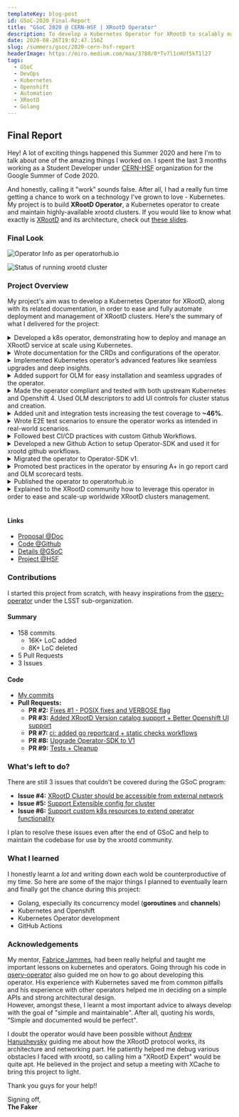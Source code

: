 ```yaml
---
templateKey: blog-post
id: GSoC-2020_Final-Report
title: "GSoC 2020 @ CERN-HSF | XRootD Operator"
description: To develop a Kubernetes Operator for XRootD to scalably maintain XRootD clusters.
date: 2020-08-26T19:02:47.156Z
slug: /summers/gsoc/2020-cern-hsf-report
headerImage: https://miro.medium.com/max/3780/0*Tv7l1cHUf5kT1l27
tags:
  - GSoC
  - DevOps
  - Kubernetes
  - Openshift
  - Automation
  - XRootD
  - Golang
---
```


## Final Report

Hey! A lot of exciting things happened this Summer 2020 and here I'm to talk about one of the amazing things I worked on. I spent the last 3 months working as a Student Developer under [CERN-HSF](https://hepsoftwarefoundation.org/activities/gsoc.html) organization for the Google Summer of Code 2020.

And honestly, calling it "work" sounds false. After all, I had a really fun time getting a chance to work on a technology I've grown to love - Kubernetes. My project is to build **XRootD Operator**, a Kubernetes operator to create and maintain highly-available xrootd clusters. If you would like to know what exactly is [XRootD](https://xrootd.slac.stanford.edu/) and its architecture, check out [these slides](https://docs.google.com/presentation/d/1a16qRWJklz_AQvlIHsVTSmsqFy1KYia-treDguRSAyg/edit?usp=sharing).

### Final Look

![Operator Info as per operatorhub.io](https://i.imgur.com/CIrIB3x.png)

![Status of running xrootd cluster](https://i.imgur.com/M3bXTGJ.png)

### Project Overview

My project's aim was to develop a Kubernetes Operator for XRootD, along with its related documentation, in order to ease and fully automate deployment and management of XRootD clusters. Here's the summary of what I delivered for the project:

<details><summary>Developed a k8s operator, demonstrating how to deploy and manage an XRootD service at scale using Kubernetes.</summary>

I created two new CRDs, **XrootdCluster** (of **xrootd.xrootd.org** group) and **XrootdVersion** (of **catalog.xrootd.org** group). **XrootdVersion** provides the version metadata and image reference to use for XRootD software in the cluster. **XrootdCluster** is the API to represent distinct instance of XRootD Cluster configured with provided worker and redirector replicas, storage class to dynamically provision, version reference and other configurations for xrootd.cf.

Here's how the operator's controller syncs resources to build the xrootd cluster:
![XRootD Cluster Architecture on K8S](https://i.imgur.com/wH0uVxZ.png)

</details>
<details><summary>Wrote documentation for the CRDs and configurations of the operator.</summary>

All the CRD fields are well-documented and uses kubebuilder validations to validate the input. I've also provided some sample configuration and manifests.

</details>

<details><summary>Implemented Kubernetes operator’s advanced features like seamless upgrades and deep insights.</summary>

Besides syncing resources, there's an additional monitor running in background goroutines, watching logs of redirector and worker pods. Using regex pattern match on the streaming logs, the monitor would identify if the given pod is connected with xrootd protocol or not.

The XrootdCluster CR instance keeps track of all the ready and unready pods for redirector and worker components, the current phase of the cluster (Creating/Available/Failed/Upgrading/Scaling) and the cluster conditions.

</details>
<details><summary>Added support for OLM for easy installation and seamless upgrades of the operator.</summary>

I integrated the recommended [Operator Lifecycle Manager](https://operator-framework.github.io/olm-book/) (OLM) and developed the operator to second maturity level, with "Seamless Upgrades" capability.

For that, I generated the CSV and bundles to describe the operator for easy-install and versioning of the operator in cluster.

</details>

<details><summary>Made the operator compliant and tested with both upstream Kubernetes and Openshift 4. Used OLM descriptors to add UI controls for cluster status and creation.</summary>

Tested the operator on local Openshift 4 (using [CRC](https://code-ready.github.io/crc/)) with native-operators support. I deployed the generated CSV by using application bundle as the source in operator catalog.

I also used `specDescriptors` and `statusDescriptors` on the CRD spec and status fields respectively to describe the UI controls generated by Openshift Origin Console.

</details>
<details><summary>Added unit and integration tests increasing the test coverage to <b>~46%</b>.</summary>

I added unit tests for simple functions but bulk of the code was using K8S APIs. So, I implemented an integration test framework [inspired from Kubernetes](https://github.com/kubernetes/kubernetes/blob/4db3a096ce8ac730b2280494422e1c4cf5fe875e/test/e2e/framework/framework.go#L65).

It uses controller-runtime's [envtest](https://book.kubebuilder.io/reference/testing/envtest.html) for setting up and starting an instance of etcd and the Kubernetes API server, without kubelet, controller-manager or other components. I used ginkgo BDD test framework for these integration test suites.

**PR #9:** [Tests + Cleanup](https://github.com/xrootd/xrootd-k8s-operator/pull/9)

</details>
<details><summary>Wrote E2E test scenarios to ensure the operator works as intended in real-world scenarios.</summary>

I've added basic e2e test scenario to list and copy files on a running xrootd cluster and ran it on a xrootd client running within the kubernetes cluster.

</details>
<details><summary>Followed best CI/CD practices with custom Github Workflows.</summary>

I've added workflows for following use-cases:

- [XRootD Operator CI](https://github.com/xrootd/xrootd-k8s-operator/actions?query=workflow%3A%22XRootD+operator+CI%22): To build, run unit and integration test suites, deploy it on kind cluster (running on CI) and run e2e tests.
- [XRootD Operator OLM](https://github.com/xrootd/xrootd-k8s-operator/actions?query=workflow%3A%22XRootD+operator+OLM%22): To generate operator bundle, CSV and run lint tests on it.
- [Static checks](https://github.com/xrootd/xrootd-k8s-operator/actions?query=workflow%3A%22Static+checks%22): Run go static checks on every PR including check for Imports, ErrCheck, Lint, Sec, Shadow and StaticCheck.
- [Generate Reports](https://github.com/xrootd/xrootd-k8s-operator/actions?query=workflow%3A%22Generate+Reports%22): Hits the [goreportcard](https://goreportcard.com/) API to run new report on every push to master branch.

</details>
<details><summary>Developed a new Github Action to setup Operator-SDK and used it for xrootd github workflows.</summary>

I developed a JS-based Github Action, [setup-k8s-operator-sdk](https://github.com/marketplace/actions/setup-operator-sdk-action), to use it to simplify the two workflows. I wrote my learnings in [a blog](https://levelup.gitconnected.com/do-github-action-like-a-pro-594bcb813b22) to document tips I wished I would’ve known before developing an action.

</details>

<details><summary>Migrated the operator to Operator-SDK v1.</summary>

[Operator-SDK v1.0.0](https://github.com/operator-framework/operator-sdk/releases/tag/v1.0.0) was released on 11 Aug 2020 and it changed the standard project structure to kubebuilder-based one, amongst other breaking changes and tons of new features.

Since my operator was still under development, I took a risk to migrate the whole code done so far to this new project structure and ensure the tests still pass.

The new project structure is quite flexible since it uses kustomize for all various manifests, like RBACs and scorecard tests. It also added better support of OLM, smaller build image and simpler tests.

**PR #8:** [Upgrade Operator-SDK to V1](https://github.com/xrootd/xrootd-k8s-operator/pull/8)

</details>
<details><summary>Promoted best practices in the operator by ensuring A+ in go report card and OLM scorecard tests.</summary>

Cleaned up the code and documented it to conform to go best practices, ensuring A+ in go report card.

**PR #7:** [ci: added go reportcard + static checks workflows](https://github.com/xrootd/xrootd-k8s-operator/pull/7)

</details>
<details><summary>Published the operator to operatorhub.io</summary>

I've created [a PR, "XRootD Operator V0.2.0"](https://github.com/operator-framework/community-operators/pull/2202), to upstream community operators in operatorhub.io but **it is still under review**.

Once it's merged, the XRootD Operator can directly be installed on any Kubernetes cluster by using OLM. It's even easier for Openshift 4 clusters because of native integration of operatorhub.io in its Origin UI console.

</details>
<details><summary>Explained to the XRootD community how to leverage this operator in order to ease and scale-up worldwide XRootD clusters management.</summary>

Did a presentation along with my mentor, Fabrice, during the [XCache DevOps meeting](https://indico.fnal.gov/event/44595/) on the XRootD operator and how to use it to create xrootd clusters with few clicks. We later had a Q&A session discussing its long-term plans, configurations, limitations and use-cases etc.

I learnt a lot discussing with the team using XRootD for large-scale projects.

</details>

<br />

#### Links

- [Proposal @Doc](https://docs.google.com/document/d/1xZ3yBeC8hJ8RUxvuwCFxNhlX_0AVzfqJMf54QMnug_c/view)
- [Code @Github](https://github.com/xrootd/xrootd-k8s-operator)
- [Details @GSoC](https://summerofcode.withgoogle.com/projects/#5329222769311744)
- [Project @HSF](https://hepsoftwarefoundation.org/gsoc/2020/proposal_XRootDKubernetes.html)

### Contributions

I started this project from scratch, with heavy inspirations from the [qserv-operator](https://github.com/lsst/qserv-operator) under the LSST sub-organization.

#### Summary

- 158 commits
  - 16K+ LoC added
  - 8K+ LoC deleted
- 5 Pull Requests
- 3 Issues

#### Code

- [My commits](https://github.com/xrootd/xrootd-k8s-operator/commits?author=shivanshs9)
- **Pull Requests:**
  - **PR #2:** [Fixes #1 - POSIX fixes and VERBOSE flag](https://github.com/xrootd/xrootd-k8s-operator/pull/2)
  - **PR #3:** [Added XRootD Version catalog support + Better Openshift UI support](https://github.com/xrootd/xrootd-k8s-operator/pull/3)
  - **PR #7:** [ci: added go reportcard + static checks workflows](https://github.com/xrootd/xrootd-k8s-operator/pull/7)
  - **PR #8:** [Upgrade Operator-SDK to V1](https://github.com/xrootd/xrootd-k8s-operator/pull/8)
  - **PR #9:** [Tests + Cleanup](https://github.com/xrootd/xrootd-k8s-operator/pull/9)

### What's left to do?

There are still 3 issues that couldn't be covered during the GSoC program:

- **Issue #4:** [XRootD Cluster should be accessible from external network](https://github.com/xrootd/xrootd-k8s-operator/issues/4)
- **Issue #5:** [Support Extensible config for cluster](https://github.com/xrootd/xrootd-k8s-operator/issues/5)
- **Issue #6:** [Support custom k8s resources to extend operator functionality](https://github.com/xrootd/xrootd-k8s-operator/issues/6)

I plan to resolve these issues even after the end of GSoC and help to maintain the codebase for use by the xrootd community.

### What I learned

I honestly learnt a _lot_ and writing down each wold be counterproductive of my time. So here are some of the major things I planned to eventually learn and finally got the chance during this project:

- Golang, especially its concurrency model (**goroutines** and **channels**)
- Kubernetes and Openshift
- Kubernetes Operator development
- GitHub Actions

### Acknowledgements

My mentor, [Fabrice Jammes](https://github.com/fjammes), had been really helpful and taught me important lessons on kubernetes and operators. Going through his code in [qserv-operator](https://github.com/lsst/qserv-operator) also guided me on how to go about developing this operator. His experience with Kubernetes saved me from common pitfalls and his experience with other operators helped me in deciding on a simple APIs and strong architectural design.  
However, amongst these, I learnt a most important advice to always develop with the goal of "simple and maintainable". After all, quoting his words, "Simple and documented would be perfect".

I doubt the operator would have been possible without [Andrew Hanushevsky](https://github.com/abh3) guiding me about how the XRootD protocol works, its architecture and networking part. He patiently helped me debug various obstacles I faced with xrootd, so calling him a "XRootD Expert" would be quite apt. He believed in the project and setup a meeting with XCache to bring this project to light.

Thank you guys for your help!!

Signing off,  
**The Faker**
